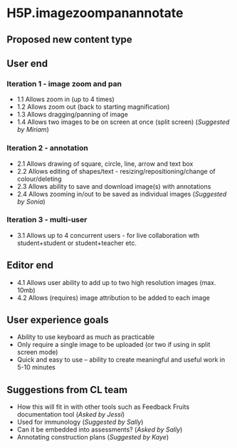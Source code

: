 # H5P.imagezoompanannotate

## Proposed new content type

## User end

### Iteration 1 - image zoom and pan
- 1.1 Allows zoom in (up to 4 times)
- 1.2 Allows zoom out (back to starting magnification)
- 1.3 Allows dragging/panning of image
- 1.4 Allows two images to be on screen at once (split screen) (_Suggested by Miriam_)

### Iteration 2 - annotation
- 2.1 Allows drawing of square, circle, line, arrow and text box
- 2.2 Allows editing of shapes/text - resizing/repositioning/change of colour/deleting
- 2.3 Allows ability to save and download image(s) with annotations
- 2.4 Allows zooming in/out to be saved as individual images (_Suggested by Sonia_)

### Iteration 3 - multi-user
- 3.1 Allows up to 4 concurrent users - for live collaboration wth student+student or student+teacher etc.

## Editor end
- 4.1 Allows user ability to add up to two high resolution images (max. 10mb)
- 4.2 Allows (requires) image attribution to be added to each image

## User experience goals
- Ability to use keyboard as much as practicable
- Only require a single image to be uploaded (or two if using in split screen mode)
- Quick and easy to use – ability to create meaningful and useful work in 5-10 minutes

## Suggestions from CL team
- How this will fit in with other tools such as Feedback Fruits documentation tool (_Asked by Jessi_)
- Used for immunology (_Suggested by Sally_)
- Can it be embedded into assessments? (_Asked by Sally_)
- Annotating construction plans (_Suggested by Kaye_)
